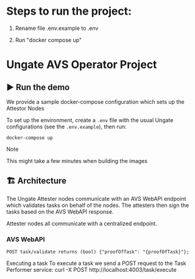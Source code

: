 # Steps to run the project:

1. Rename file .env.example to .env

2. Run "docker compose up"

# Ungate AVS Operator Project 

## ▶️ Run the demo
We provide a sample docker-compose configuration which sets up the Attestor Nodes

To set up the environment, create a `.env` file with the usual Ungate
configurations (see the `.env.example`), then run:

```console
docker-compose up
```

> [!NOTE]
> This might take a few minutes when building the images


## 🏗️ Architecture
The Ungate Attester nodes communicate with an AVS WebAPI endpoint which
validates tasks on behalf of the nodes. The attesters then sign the tasks based
on the AVS WebAPI response.

Attester nodes all communicate with a centralized endpoint.

### AVS WebAPI
```
POST task/validate returns (bool) {"proofOfTask": "{proofOfTask}"};
```
Executing a task
To execute a task we send a POST request to the Task Performer service:
curl -X POST http://localhost:4003/task/execute

